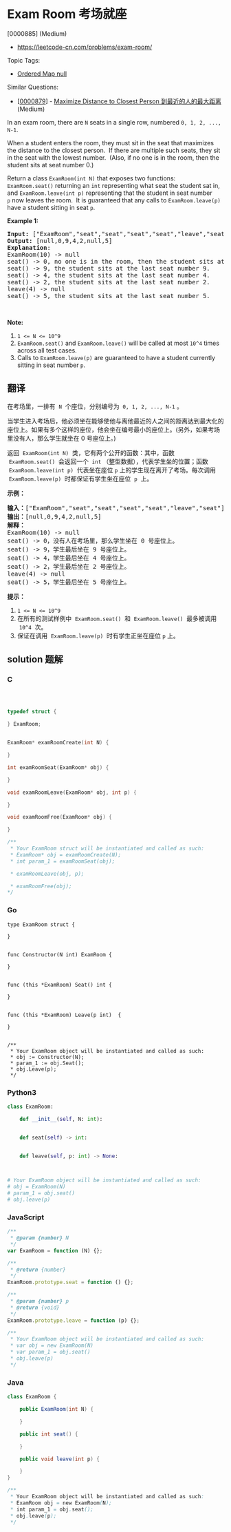 # Exam Room 考场就座

[0000885] (Medium)

- https://leetcode-cn.com/problems/exam-room/

Topic Tags:

- [Ordered Map null](https://leetcode-cn.com/tag/ordered-map/)

Similar Questions:

- [[0000879](https://leetcode-cn.com/problems/maximize-distance-to-closest-person/)] - [Maximize Distance to Closest Person 到最近的人的最大距离](./0000879.maximize-distance-to-closest-person.md) (Medium)

In an exam room, there are `N` seats in a single row, numbered `0, 1, 2, ..., N-1`.

When a student enters the room, they must sit in the seat that maximizes the distance to the closest person.  If there are multiple such seats, they sit in the seat with the lowest number.  (Also, if no one is in the room, then the student sits at seat number 0.)

Return a class `ExamRoom(int N)` that exposes two functions: `ExamRoom.seat()` returning an `int` representing what seat the student sat in, and `ExamRoom.leave(int p)` representing that the student in seat number `p` now leaves the room.  It is guaranteed that any calls to `ExamRoom.leave(p)` have a student sitting in seat `p`.

**Example 1:**

<pre><strong>Input: </strong><span id="example-input-1-1">["ExamRoom","seat","seat","seat","seat","leave","seat"]</span>, <span id="example-input-1-2">[[10],[],[],[],[],[4],[]]</span>
<strong>Output: </strong><span id="example-output-1">[null,0,9,4,2,null,5]</span>
<span><strong>Explanation</strong>:
ExamRoom(10) -&gt; null
seat() -&gt; 0, no one is in the room, then the student sits at seat number 0.
seat() -&gt; 9, the student sits at the last seat number 9.
seat() -&gt; 4, the student sits at the last seat number 4.
seat() -&gt; 2, the student sits at the last seat number 2.
leave(4) -&gt; null
seat() -&gt; 5, the student sits at the last seat number 5.</span>
</pre>

​​​​​​​

**Note:**

1.  `1 <= N <= 10^9`
2.  `ExamRoom.seat()` and `ExamRoom.leave()` will be called at most `10^4` times across all test cases.
3.  Calls to `ExamRoom.leave(p)` are guaranteed to have a student currently sitting in seat number `p`.

## 翻译

在考场里，一排有  `N`  个座位，分别编号为  `0, 1, 2, ..., N-1` 。

当学生进入考场后，他必须坐在能够使他与离他最近的人之间的距离达到最大化的座位上。如果有多个这样的座位，他会坐在编号最小的座位上。(另外，如果考场里没有人，那么学生就坐在 0 号座位上。)

返回  `ExamRoom(int N)`  类，它有两个公开的函数：其中，函数  `ExamRoom.seat()`  会返回一个  `int` （整型数据），代表学生坐的位置；函数  `ExamRoom.leave(int p)`  代表坐在座位 `p` 上的学生现在离开了考场。每次调用  `ExamRoom.leave(p)`  时都保证有学生坐在座位  `p`  上。

**示例：**

<pre><strong>输入：</strong>["ExamRoom","seat","seat","seat","seat","leave","seat"], [[10],[],[],[],[],[4],[]]
<strong>输出：</strong>[null,0,9,4,2,null,5]
<strong>解释：</strong>
ExamRoom(10) -&gt; null
seat() -&gt; 0，没有人在考场里，那么学生坐在 0 号座位上。
seat() -&gt; 9，学生最后坐在 9 号座位上。
seat() -&gt; 4，学生最后坐在 4 号座位上。
seat() -&gt; 2，学生最后坐在 2 号座位上。
leave(4) -&gt; null
seat() -&gt; 5，学生最后坐在 5 号座位上。
</pre>

**提示：**

1.  `1 <= N <= 10^9`
2.  在所有的测试样例中  `ExamRoom.seat()`  和  `ExamRoom.leave()`  最多被调用  `10^4`  次。
3.  保证在调用  `ExamRoom.leave(p)`  时有学生正坐在座位 `p` 上。

## solution 题解

### C

```c



typedef struct {

} ExamRoom;


ExamRoom* examRoomCreate(int N) {

}

int examRoomSeat(ExamRoom* obj) {

}

void examRoomLeave(ExamRoom* obj, int p) {

}

void examRoomFree(ExamRoom* obj) {

}

/**
 * Your ExamRoom struct will be instantiated and called as such:
 * ExamRoom* obj = examRoomCreate(N);
 * int param_1 = examRoomSeat(obj);

 * examRoomLeave(obj, p);

 * examRoomFree(obj);
*/
```

### Go

```golang
type ExamRoom struct {

}


func Constructor(N int) ExamRoom {

}


func (this *ExamRoom) Seat() int {

}


func (this *ExamRoom) Leave(p int)  {

}


/**
 * Your ExamRoom object will be instantiated and called as such:
 * obj := Constructor(N);
 * param_1 := obj.Seat();
 * obj.Leave(p);
 */
```

### Python3

```python
class ExamRoom:

    def __init__(self, N: int):


    def seat(self) -> int:


    def leave(self, p: int) -> None:



# Your ExamRoom object will be instantiated and called as such:
# obj = ExamRoom(N)
# param_1 = obj.seat()
# obj.leave(p)
```

### JavaScript

```javascript
/**
 * @param {number} N
 */
var ExamRoom = function (N) {};

/**
 * @return {number}
 */
ExamRoom.prototype.seat = function () {};

/**
 * @param {number} p
 * @return {void}
 */
ExamRoom.prototype.leave = function (p) {};

/**
 * Your ExamRoom object will be instantiated and called as such:
 * var obj = new ExamRoom(N)
 * var param_1 = obj.seat()
 * obj.leave(p)
 */
```

### Java

```java
class ExamRoom {

    public ExamRoom(int N) {

    }

    public int seat() {

    }

    public void leave(int p) {

    }
}

/**
 * Your ExamRoom object will be instantiated and called as such:
 * ExamRoom obj = new ExamRoom(N);
 * int param_1 = obj.seat();
 * obj.leave(p);
 */
```
